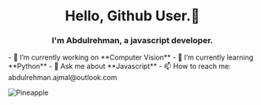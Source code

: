 <h1 align="center"> Hello, Github User.👋 </h1>
<h3 align="center">I'm Abdulrehman, a javascript developer. </h3>
<div>
 - 🔭 I’m currently working on **Computer Vision**
- 🌱 I’m currently learning **Python**
- 💬 Ask me about **Javascript**
- 📫 How to reach me: abdulrehman.ajmal@outlook.com 
</div>

<p><img align="center" src="https://github-readme-stats.vercel.app/api/top-langs?username=Pineapple-1&show_icons=true&locale=en&layout=compact" alt="Pineapple" /></p>
